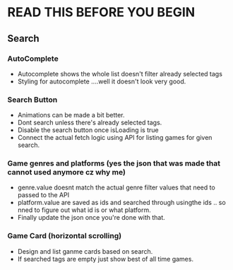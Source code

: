 # READ THIS BEFORE YOU BEGIN

## Search

### AutoComplete
- Autocomplete shows the whole list doesn't filter already selected tags
- Styling for autocomplete ....well it doesn't look very good.

### Search Button
- Animations can be made a bit better.
- Dont search unless there's already selected tags.
- Disable the search button once isLoading is true
- Connect the actual fetch logic using API for listing games for given search.

### Game genres and platforms (yes the json that was made that cannot used anymore cz why me)
- genre.value doesnt match the actual genre filter values that need to passed to the API
- platform.value are saved as ids and searched through usingthe ids .. so nned to figure out what id is or what platform.
- Finally update the json once you're done with that.


### Game Card (horizontal scrolling)

- Design and list ganme cards based on search.
- If searched tags are empty just show best of all time games.

